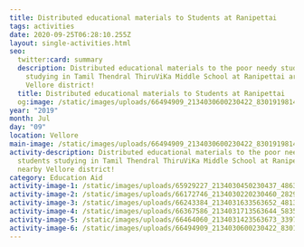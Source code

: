 ```yaml
---
title: Distributed educational materials to Students at Ranipettai
tags: activities
date: 2020-09-25T06:28:10.255Z
layout: single-activities.html
seo:
  twitter:card: summary
  description: Distributed educational materials to the poor needy students
    studying in Tamil Thendral ThiruViKa Middle School at Ranipettai area nearby
    Vellore district!
  title: Distributed educational materials to Students at Ranipettai
  og:image: /static/images/uploads/66494909_2134030600230422_8301919814616612864_o_2134030596897089.jpg
year: "2019"
month: Jul
day: "09"
location: Vellore
main-image: /static/images/uploads/66494909_2134030600230422_8301919814616612864_o_2134030596897089.jpg
activity-description: Distributed educational materials to the poor needy
  students studying in Tamil Thendral ThiruViKa Middle School at Ranipettai area
  nearby Vellore district!
category: Education Aid
activity-image-1: /static/images/uploads/65929227_2134030450230437_4863514012714795008_o_2134030443563771.jpg
activity-image-2: /static/images/uploads/66172746_2134030220230460_2829527293578182656_o_2134030213563794.jpg
activity-image-3: /static/images/uploads/66243384_2134031633563652_4813205278365319168_o_2134031626896986.jpg
activity-image-4: /static/images/uploads/66367586_2134031713563644_583582147382607872_o_2134031706896978.jpg
activity-image-5: /static/images/uploads/66464060_2134031423563673_3397114793771925504_o_2134031416897007.jpg
activity-image-6: /static/images/uploads/66494909_2134030600230422_8301919814616612864_o_2134030596897089.jpg
---
```

